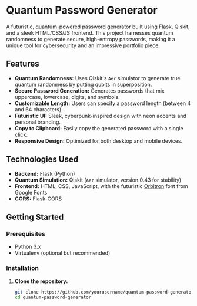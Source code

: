 # Quantum Password Generator

A futuristic, quantum-powered password generator built using Flask, Qiskit, and a sleek HTML/CSS/JS frontend. This project harnesses quantum randomness to generate secure, high-entropy passwords, making it a unique tool for cybersecurity and an impressive portfolio piece.

## Features

- **Quantum Randomness:** Uses Qiskit's `Aer` simulator to generate true quantum randomness by putting qubits in superposition.
- **Secure Password Generation:** Generates passwords that mix uppercase, lowercase, digits, and symbols.
- **Customizable Length:** Users can specify a password length (between 4 and 64 characters).
- **Futuristic UI:** Sleek, cyberpunk-inspired design with neon accents and personal branding.
- **Copy to Clipboard:** Easily copy the generated password with a single click.
- **Responsive Design:** Optimized for both desktop and mobile devices.

## Technologies Used

- **Backend:** Flask (Python)
- **Quantum Simulation:** Qiskit (`Aer` simulator, version 0.43 for stability)
- **Frontend:** HTML, CSS, JavaScript, with the futuristic [Orbitron](https://fonts.google.com/specimen/Orbitron) font from Google Fonts
- **CORS:** Flask-CORS

## Getting Started

### Prerequisites

- Python 3.x
- Virtualenv (optional but recommended)

### Installation

1. **Clone the repository:**

   ```bash
   git clone https://github.com/yourusername/quantum-password-generator.git
   cd quantum-password-generator